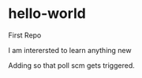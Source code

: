 # hello-world
First Repo

I am interersted to learn anything new

Adding so that poll scm gets triggered.
